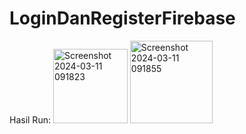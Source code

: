 # LoginDanRegisterFirebase

Hasil Run:
<img width="119" alt="Screenshot 2024-03-11 091823" src="https://github.com/Enisonwombi/tugas-pemograman-mobie/assets/153419259/37461089-28ad-49b4-b7bf-e05851d2c913">
<img width="132" alt="Screenshot 2024-03-11 091855" src="https://github.com/Enisonwombi/tugas-pemograman-mobie/assets/153419259/30501979-70e5-42dd-bb19-b105bf1d3d1f">
